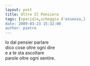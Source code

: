 ```yaml
---
layout: post
title: Oltre Il Pensiero
tags: [speciale,scheggia d'essenza,]
date: 2009-03-23 15:32:00
author: pietro
---
```

Io dal pensier parlare<br/>dico cose oltre ogni dire<br/>e a te sta ascoltare<br/>parole oltre ogni sentire.
